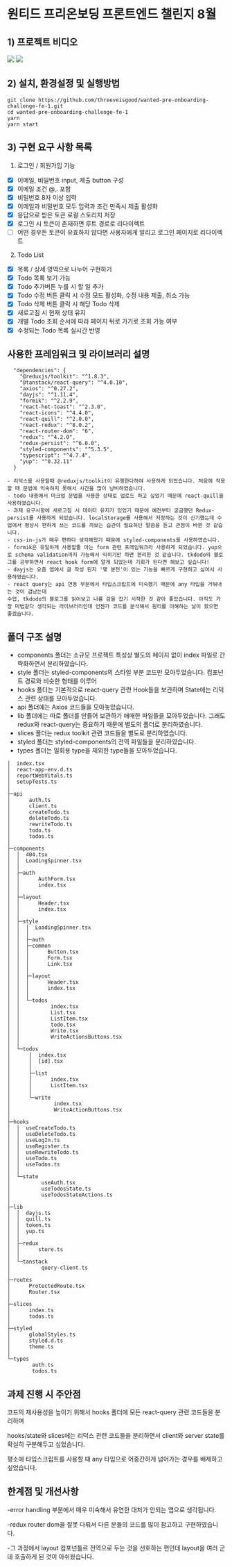 # 원티드 프리온보딩 프론트엔드 챌린지 8월

## 1) 프로젝트 비디오

<img src="https://user-images.githubusercontent.com/41880220/185695111-876c2192-f914-40b5-81f1-6d35f0599f69.gif"/>

<img src="https://user-images.githubusercontent.com/41880220/185695421-67b037bd-f80e-4b34-a099-b31fdfed4d8a.gif"/>

## 2) 설치, 환경설정 및 실행방법

```
git clone https://github.com/threeveisgood/wanted-pre-onboarding-challenge-fe-1.git
cd wanted-pre-onboarding-challenge-fe-1
yarn
yarn start
```

## 3) 구현 요구 사항 목록

1. 로그인 / 회원가입 기능

- [x] 이메일, 비밀번호 input, 제출 button 구성
- [x] 이메일 조건 @,. 포함
- [x] 비밀번호 8자 이상 입력
- [x] 이메일과 비밀번호 모두 입력과 조건 만족시 제출 활성화
- [x] 응답으로 받은 토큰 로컬 스토리지 저장
- [x] 로그인 시 토큰이 존재하면 루트 경로로 리다이렉트
- [ ] 어떤 경우든 토큰이 유효하지 않다면 사용자에게 알리고 로그인 페이지로 리다이렉트

2. Todo List

- [x] 목록 / 상세 영역으로 나누어 구현하기
- [x] Todo 목록 보기 가능
- [x] Todo 추가버튼 누를 시 할 일 추가
- [x] Todo 수정 버튼 클릭 시 수정 모드 활성화, 수정 내용 제출, 취소 가능
- [x] Todo 삭제 버튼 클릭 시 해당 Todo 삭제
- [x] 새로고침 시 현재 상태 유지
- [x] 개별 Todo 조회 순서에 따라 페이지 뒤로 가기로 조회 가능 여부
- [x] 수정되는 Todo 목록 실시간 반영

## 사용한 프레임워크 및 라이브러리 설명

```
  "dependencies": {
    "@reduxjs/toolkit": "^1.8.3",
    "@tanstack/react-query": "^4.0.10",
    "axios": "^0.27.2",
    "dayjs": "^1.11.4",
    "formik": "^2.2.9",
    "react-hot-toast": "^2.3.0",
    "react-icons": "^4.4.0",
    "react-quill": "^2.0.0",
    "react-redux": "^8.0.2",
    "react-router-dom": "6",
    "redux": "^4.2.0",
    "redux-persist": "^6.0.0",
    "styled-components": "^5.3.5",
    "typescript": "^4.7.4",
    "yup": "^0.32.11"
  }
```

```
- 리덕스를 사용할때 @reduxjs/toolkit이 유행한다하여 사용하게 되었습니다. 처음에 적용할 때 문법에 익숙하지 못해서 시간을 많이 낭비하였습니다.
- todo 내용에서 마크업 문법을 사용한 상태로 업로드 하고 싶었기 때문에 react-quill을 사용하였습니다.
- 과제 요구사항에 새로고침 시 데이터 유지가 있었기 때문에 예전부터 궁금했던 Redux-persist를 사용하게 되었습니다. localStorage를 사용해서 저장하는 것이 신기했는데 수업에서 평상시 편하게 쓰는 코드를 까보는 습관이 필요하단 말씀을 듣고 관점이 바뀐 것 같습니다.
- css-in-js가 매우 편하다 생각해왔기 때문에 styled-components를 사용하였습니다.
- formik은 유일하게 사용할줄 아는 form 관련 프레임워크라 사용하게 되었습니다. yup으로 schema validation까지 가능해서 익히기만 하면 편리한 것 같습니다. tkdodo의 블로그를 공부하면서 react hook form에 알게 되었는데 기회가 된다면 해보고 싶습니다!
- dayjs는 요즘 앱에서 글 작성 된지 '몇 분전'이 있는 기능을 빠르게 구현하고 싶어서 사용하였습니다.
- react query는 api 연동 부분에서 타입스크립트에 미숙했기 때문에 any 타입을 거둬내는 것이 겁났는데
수업, tkdodo의 블로그를 읽어보고 나름 감을 잡기 시작한 것 같아 좋았습니다. 아직도 가장 마법같다 생각되는 라이브러리인데 언젠가 코드를 분석해서 원리를 이해하는 날이 왔으면 좋겠습니다.
```

## 폴더 구조 설명

- components 폴더는 소규모 프로젝트 특성상 별도의 페이지 없이 index 파일로 간략화하면서 분리하였습니다.
- style 폴더는 styled-components의 스타일 부분 코드만 모아두었습니다. 컴포넌트 경로와 비슷한 형태를 이루어
- hooks 폴더는 기본적으로 react-query 관련 Hook들을 보관하며 State에는 리덕스 관련 상태를 모아두었습니다.
- api 폴더에는 Axios 코드들을 모아놓았습니다.
- lib 폴더에는 따로 폴더를 만들어 보관하기 애매한 파일들을 모아두었습니다. 그래도 redux와 react-query는 중요하기 때문에 별도의 폴더로 분리하였습니다.
- slices 폴더는 redux toolkit 관련 코드들을 별도로 분리하였습니다.
- styled 폴더는 styled-components의 전역 파일들을 분리하였습니다.
- types 폴더는 일회용 type을 제외한 type들을 모아두었습니다.

```
│  index.tsx
│  react-app-env.d.ts
│  reportWebVitals.ts
│  setupTests.ts
│
├─api
│      auth.ts
│      client.ts
│      createTodo.ts
│      deleteTodo.ts
│      rewriteTodo.ts
│      todo.ts
│      todos.ts
│
├─components
│  │  404.tsx
│  │  LoadingSpinner.tsx
│  │
│  ├─auth
│  │      AuthForm.tsx
│  │      index.tsx
│  │
│  ├─layout
│  │      Header.tsx
│  │      index.tsx
│  │
│  ├─style
│  │  │  LoadingSpinner.tsx
│  │  │
│  │  ├─auth
│  │  ├─common
│  │  │      Button.tsx
│  │  │      Form.tsx
│  │  │      Link.tsx
│  │  │
│  │  ├─layout
│  │  │      Header.tsx
│  │  │      index.tsx
│  │  │
│  │  └─todos
│  │          index.tsx
│  │          List.tsx
│  │          ListItem.tsx
│  │          todo.tsx
│  │          Write.tsx
│  │          WriteActionsButtons.tsx
│  │
│  └─todos
│      │  index.tsx
│      │  [id].tsx
│      │
│      ├─list
│      │      index.tsx
│      │      ListItem.tsx
│      │
│      └─write
│              index.tsx
│              WriteActionButtons.tsx
│
├─hooks
│  │  useCreateTodo.ts
│  │  useDeleteTodo.ts
│  │  useLogIn.ts
│  │  useRegister.ts
│  │  useRewriteTodo.ts
│  │  useTodo.ts
│  │  useTodos.ts
│  │
│  └─state
│          useAuth.tsx
│          useTodosState.ts
│          useTodosStateActions.ts
│
├─lib
│  │  dayjs.ts
│  │  quill.ts
│  │  token.ts
│  │  yup.ts
│  │
│  ├─redux
│  │      store.ts
│  │
│  └─tanstack
│          query-client.ts
│
├─routes
│      ProtectedRoute.tsx
│      Router.tsx
│
├─slices
│      index.ts
│      todos.ts
│
├─styled
│      globalStyles.ts
│      styled.d.ts
│      theme.ts
│
└─types
        auth.ts
        todos.ts

```

## 과제 진행 시 주안점

코드의 재사용성을 높이기 위해서 hooks 폴더에 모든 react-query 관련 코드들을 분리하며

hooks/state와 slices에는 리덕스 관련 코드들을 분리하면서 client와 server state를 확실히 구분해두고 싶었습니다.

평소에 타입스크립트를 사용할 때 any 타입으로 어중간하게 넘어가는 경우를 배제하고 싶었습니다.

## 한계점 및 개선사항

-error handling 부분에서 매우 미숙해서 유연한 대처가 안되는 앱으로 생각됩니다.

-redux router dom을 잘못 다뤄서 다른 분들의 코드를 많이 참고하고 구현하였습니다.

-그 과정에서 layout 컴포넌틀르 전역으로 두는 것을 선호하는 편인데 layout을 여러 군데 호출하게 된 것이 아쉬웠습니다.

